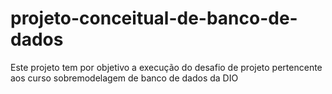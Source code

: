 # projeto-conceitual-de-banco-de-dados
Este projeto tem por objetivo a execução do desafio de projeto pertencente aos curso sobremodelagem de banco de dados da DIO

